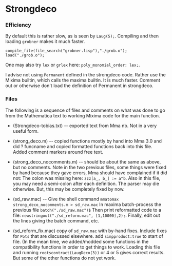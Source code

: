 # Strongdeco

### Efficiency

By default this is rather slow, as is seen by  `Laug(5);`.
Compiling and then loading `grobner` makes it much faster.
```
compile_file(file_search("grobner.lisp"),"./grob.o");
load("./grob.o");
```

One may also try `lex` or `grlex` here:
 `poly_monomial_order: lex;`.

I advise not using `Permanent` defined in the strongdeco code. Rather use the Mixima builtin,
which calls the maxima builtin. It is much faster. Comment out or otherwise
don't load the definition of Permanent in strongdeco.


### Files

The following is a sequence of files and comments on what was done to go from the Mathematica text to working
Mixima code for the main function.

* (Strongdeco-tobias.txt) -- exported text from Mma nb. Not in a very useful form.

* (strong_deco.m)   --  copied functions mostly by hand into Mma 3.0 and did
  ? funcname and copied formatted  functions  back into this file. Added
   comment markers around free text.

* (strong_deco_nocomments.m) -- should be about the same as above, but no comments.
   Note in the two previous files, some things were fixed by hand because they gave
   errors, Mma should have complained if it did not:
   The colon was missing here: `zzz[a_, b_] := a^b`.
   Also in this file, you may need  a semi-colon after each definition. The parser
   may die otherwise. But, this may be completely fixed by now.


* (sd_raw.mac) -- Give the shell command  `mmatomax strong_deco_nocomments.m > sd_raw.mac`
  In maxima batch-process the previous file  `batch("./sd_raw.mac")$`
  Then print reformatted code to a file:
  `newstringout("./sd_reform.mac", [1,10000],2);`.
   Finally, edit out the lines giving the batch command, etc.

* (sd_reform_fix.mac)  copy of `sd_raw.mac` with by-hand fixes. Include fixes
     for `Pots` that are discussed elsewhere. add `simpproduct:true` to start of file.
     (In the mean time, we added/modded some functions in the compatibility functions
     in order to get things to work.
     Loading this file and running `rootscontract(LaugDeco(3))` or 4 or 5 gives correct results.
      But some of the other functions do not yet work.

<!--  LocalWords:  Strongdeco Laug grobner lex grlex monomial Mixima
 -->
<!--  LocalWords:  strongdeco mma tobias txt nb deco funcname zzz sd
 -->
<!--  LocalWords:  nocomments mmatomax newstringout simpproduct
 -->
<!--  LocalWords:  LaugDeco rootscontract
 -->
